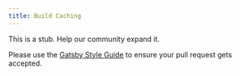 ```yaml
---
title: Build Caching
---
```


This is a stub. Help our community expand it.

Please use the [Gatsby Style Guide](/docs/gatsby-style-guide/) to ensure your
pull request gets accepted.

